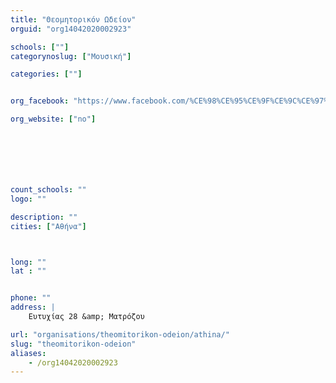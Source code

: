 ```yaml
---
title: "Θεομητορικόν Ωδείον"
orguid: "org14042020002923"

schools: [""]
categorynoslug: ["Μουσική"]

categories: [""]


org_facebook: "https://www.facebook.com/%CE%98%CE%95%CE%9F%CE%9C%CE%97%CE%A4%CE%9F%CE%A1%CE%99%CE%9A%CE%9F%CE%9D-%CE%A9%CE%94%CE%95%CE%99%CE%9F%CE%9D-571701452868506/"

org_website: ["no"]







count_schools: ""
logo: ""

description: ""
cities: ["Αθήνα"]



long: ""
lat : ""


phone: ""
address: |
    Ευτυχίας 28 &amp; Ματρόζου

url: "organisations/theomitorikon-odeion/athina/"
slug: "theomitorikon-odeion"
aliases:
    - /org14042020002923
---
```



